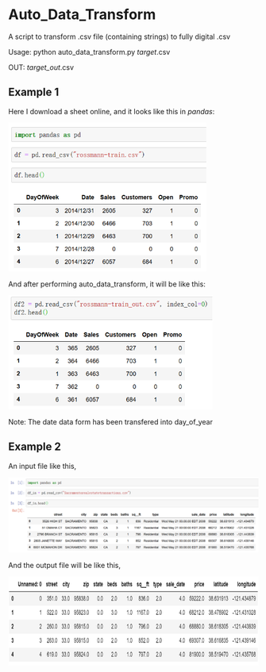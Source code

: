 # Auto_Data_Transform
A script to transform .csv file (containing strings) to fully digital .csv

Usage: python auto_data_transform.py *target*.csv

OUT: *target_out*.csv

## Example 1

Here I download a sheet online, and it looks like this in *pandas*:

<img src= "img/input.png"  height="300">

And after performing auto_data_transform, it will be like this:

<img src= "img/output.png" height="230">

Note: The date data form has been transfered into day_of_year

## Example 2

An input file like this,

<img src="img/input_2.png">

And the output file will be like this,

<img src="img/output_2.png" height="180">